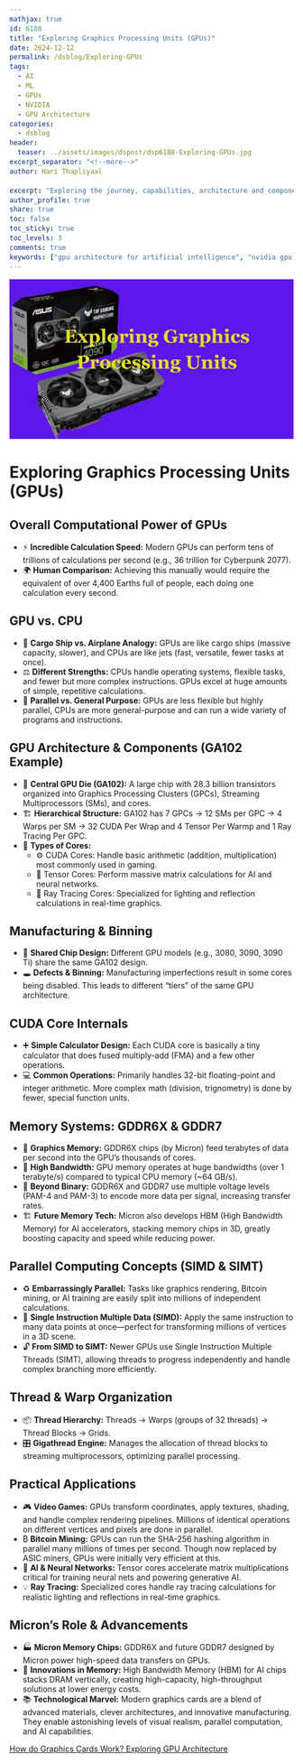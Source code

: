 ```yaml
---
mathjax: true
id: 6188
title: "Exploring Graphics Processing Units (GPUs)"
date: 2024-12-12
permalink: /dsblog/Exploring-GPUs
tags:
  - AI
  - ML
  - GPUs
  - NVIDIA
  - GPU Architecture
categories:
  - dsblog
header:
  teaser: ../assets/images/dspost/dsp6188-Exploring-GPUs.jpg
excerpt_separator: "<!--more-->"
author: Hari Thapliyaal

excerpt: "Exploring the journey, capabilities, architecture and components of Graphics Processing Units (GPUs)"
author_profile: true
share: true
toc: false
toc_sticky: true
toc_levels: 3
comments: true
keywords: ["gpu architecture for artificial intelligence", "nvidia gpu for machine learning", "gpu deep learning applications", "gpu in ai research", "gpu for computer vision", "gpu for natural language processing", "gpu for robotics"]
---
```


![Exploring Graphics Processing Units (GPUs)](../assets/images/dspost/dsp6188-Exploring-GPUs.jpg)

# Exploring Graphics Processing Units (GPUs)
 
## **Overall Computational Power of GPUs**  
- ⚡ **Incredible Calculation Speed:** Modern GPUs can perform tens of trillions of calculations per second (e.g., 36 trillion for Cyberpunk 2077).  
- 🌍 **Human Comparison:** Achieving this manually would require the equivalent of over 4,400 Earths full of people, each doing one calculation every second.
 
## **GPU vs. CPU**  
- 🚢 **Cargo Ship vs. Airplane Analogy:** GPUs are like cargo ships (massive capacity, slower), and CPUs are like jets (fast, versatile, fewer tasks at once).  
- ⚖️ **Different Strengths:** CPUs handle operating systems, flexible tasks, and fewer but more complex instructions. GPUs excel at huge amounts of simple, repetitive calculations.  
- 🔀 **Parallel vs. General Purpose:** GPUs are less flexible but highly parallel, CPUs are more general-purpose and can run a wide variety of programs and instructions.
 
## **GPU Architecture & Components (GA102 Example)**  
- 💽 **Central GPU Die (GA102):** A large chip with 28.3 billion transistors organized into Graphics Processing Clusters (GPCs), Streaming Multiprocessors (SMs), and cores.  
- 🏗️ **Hierarchical Structure:** GA102 has 7 GPCs → 12 SMs per GPC → 4 Warps per SM → 32 CUDA Per Wrap and 4 Tensor Per Warmp and 1 Ray Tracing Per GPC.  
- 🔢 **Types of Cores:**  
  - ⚙️ CUDA Cores: Handle basic arithmetic (addition, multiplication) most commonly used in gaming.  
  - 🧩 Tensor Cores: Perform massive matrix calculations for AI and neural networks.  
  - 💎 Ray Tracing Cores: Specialized for lighting and reflection calculations in real-time graphics.
 
## **Manufacturing & Binning**  
- 🔧 **Shared Chip Design:** Different GPU models (e.g., 3080, 3090, 3090 Ti) share the same GA102 design.  
- 🕳️ **Defects & Binning:** Manufacturing imperfections result in some cores being disabled. This leads to different “tiers” of the same GPU architecture.
 
## **CUDA Core Internals**  
- ➕ **Simple Calculator Design:** Each CUDA core is basically a tiny calculator that does fused multiply-add (FMA) and a few other operations.  
- 💻 **Common Operations:** Primarily handles 32-bit floating-point and integer arithmetic. More complex math (division, trignometry) is done by fewer, special function units.
 
## **Memory Systems: GDDR6X & GDDR7**  
- 💾 **Graphics Memory:** GDDR6X chips (by Micron) feed terabytes of data per second into the GPU’s thousands of cores.  
- 🚀 **High Bandwidth:** GPU memory operates at huge bandwidths (over 1 terabyte/s) compared to typical CPU memory (~64 GB/s).  
- 🔢 **Beyond Binary:** GDDR6X and GDDR7 use multiple voltage levels (PAM-4 and PAM-3) to encode more data per signal, increasing transfer rates.  
- 🏗️ **Future Memory Tech:** Micron also develops HBM (High Bandwidth Memory) for AI accelerators, stacking memory chips in 3D, greatly boosting capacity and speed while reducing power.
 
## **Parallel Computing Concepts (SIMD & SIMT)**  
- ♻️ **Embarrassingly Parallel:** Tasks like graphics rendering, Bitcoin mining, or AI training are easily split into millions of independent calculations.  
- 📜 **Single Instruction Multiple Data (SIMD):** Apply the same instruction to many data points at once—perfect for transforming millions of vertices in a 3D scene.  
- 🔓 **From SIMD to SIMT:** Newer GPUs use Single Instruction Multiple Threads (SIMT), allowing threads to progress independently and handle complex branching more efficiently.
 
## **Thread & Warp Organization**  
- 📦 **Thread Hierarchy:** Threads → Warps (groups of 32 threads) → Thread Blocks → Grids.  
- 🎛️ **Gigathread Engine:** Manages the allocation of thread blocks to streaming multiprocessors, optimizing parallel processing.
 
## **Practical Applications**  
- 🎮 **Video Games:** GPUs transform coordinates, apply textures, shading, and handle complex rendering pipelines. Millions of identical operations on different vertices and pixels are done in parallel.  
- ₿ **Bitcoin Mining:** GPUs can run the SHA-256 hashing algorithm in parallel many millions of times per second. Though now replaced by ASIC miners, GPUs were initially very efficient at this.  
- 🤖 **AI & Neural Networks:** Tensor cores accelerate matrix multiplications critical for training neural nets and powering generative AI.  
- 💡 **Ray Tracing:** Specialized cores handle ray tracing calculations for realistic lighting and reflections in real-time graphics.
 
## **Micron’s Role & Advancements**  
- 🏭 **Micron Memory Chips:** GDDR6X and future GDDR7 designed by Micron power high-speed data transfers on GPUs.  
- 🔮 **Innovations in Memory:** High Bandwidth Memory (HBM) for AI chips stacks DRAM vertically, creating high-capacity, high-throughput solutions at lower energy costs.
- 📚 **Technological Marvel:** Modern graphics cards are a blend of advanced materials, clever architectures, and innovative manufacturing. They enable astonishing levels of visual realism, parallel computation, and AI capabilities.

[How do Graphics Cards Work? Exploring GPU Architecture](https://www.youtube.com/watch?v=h9Z4oGN89MU)